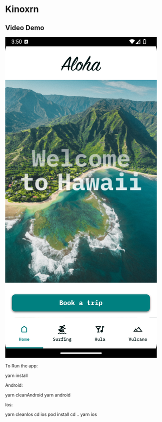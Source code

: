 # Kinoxrn

## Video Demo

[![Watch the video](kino.png)](https://drive.google.com/file/d/1N_zButWl566e0OSbavNGJ-o9IVVYUQQY/view)

To Run the app:

yarn install

Android:

yarn cleanAndroid yarn android

Ios:

yarn cleanIos cd ios pod install cd .. yarn ios
